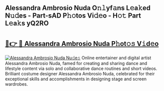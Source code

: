 ## Alessandra Ambrosio Nuda O𝚗𝚕yf𝚊ns L𝚎a𝚔ed N𝚞𝚍es - Part-sAD P𝚑𝚘tos Vi𝚍𝚎o - H𝚘𝚝 Part L𝚎a𝚔s yQ2RO

# <h2><a href="http://kf5k2z.oniu.top/?m=Alessandra+Ambrosio+Nuda">🔗👉 🔴 Alessandra Ambrosio Nuda P𝚑ot𝚘𝚜 V𝚒d𝚎o</a></h2>

[![Alessandra Ambrosio Nuda Nu𝚍e𝚜](https://i.imgur.com/0qMVB7G.gif)](http://kf5k2z.oniu.top/?m=Alessandra+Ambrosio+Nuda)
Online entertainer and digital artist Alessandra Ambrosio Nuda, famed for creating and sharing dance and lifestyle content via solo and collaborative dance routines and short videos. Brilliant costume designer Alessandra Ambrosio Nuda, celebrated for their exceptional skills and accomplishments in designing stage and screen wardrobes.  

